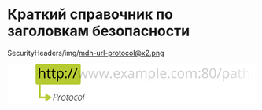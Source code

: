 # Краткий справочник по заголовкам безопасности

SecurityHeaders/img/mdn-url-protocol@x2.png

![Иллюстрация к проекту](SecurityHeaders/img/mdn-url-protocol@x2.png)
